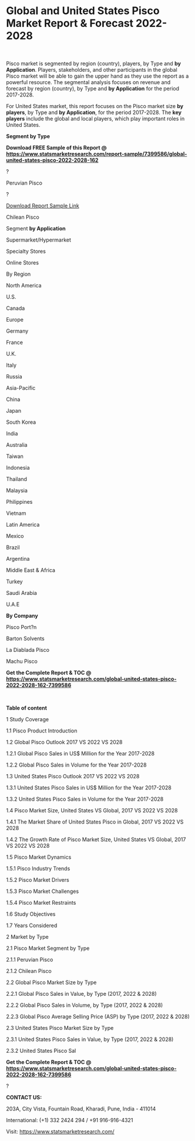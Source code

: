 <h1>Global and United States Pisco Market Report & Forecast 2022-2028</h1><br/><p>Pisco market is segmented by region (country), players, by Type and <strong>by Application</strong>. Players, stakeholders, and other participants in the global Pisco market will be able to gain the upper hand as they use the report as a powerful resource. The segmental analysis focuses on revenue and forecast by region (country), by Type and <strong>by Application</strong> for the period 2017-2028.</p>
 
 
 
 <p>For United States market, this report focuses on the Pisco market size <strong>by players</strong>, by Type and <strong>by Application</strong>, for the period 2017-2028. The <strong>key players</strong> include the global and local players, which play important roles in United States.</p>
 
 
 
 <p><strong>Segment by Type</strong></p>
 
 
 
 <div><b>Download FREE Sample of this Report @ <a href="https://www.statsmarketresearch.com/download-free-sample/7399586/global-united-states-pisco-2022-2028-162">https://www.statsmarketresearch.com/report-sample/7399586/global-united-states-pisco-2022-2028-162</a></b></div>
 
 
 
 <p>? </p>
 
 
 
 <p>Peruvian Pisco</p>
 
 
 
 <p>? </p>
 
 
 
 <p><a href="https://www.statsmarketresearch.com/download-free-sample/7399586/global-united-states-pisco-2022-2028-162">Download Report Sample Link</a></p>
 
 
 
 <p>Chilean Pisco</p>
 
 
 
 <p>Segment <strong>by Application</strong></p>
 
 
 
 <p>Supermarket/Hypermarket</p>
 
 
 
 <p>Specialty Stores</p>
 
 
 
 <p>Online Stores</p>
 
 
 
 <p>By Region</p>
 
 
 
 <p>North America</p>
 
 
 
 <p>U.S.</p>
 
 
 
 <p>Canada</p>
 
 
 
 <p>Europe</p>
 
 
 
 <p>Germany</p>
 
 
 
 <p>France</p>
 
 
 
 <p>U.K.</p>
 
 
 
 <p>Italy</p>
 
 
 
 <p>Russia</p>
 
 
 
 <p>Asia-Pacific</p>
 
 
 
 <p>China</p>
 
 
 
 <p>Japan</p>
 
 
 
 <p>South Korea</p>
 
 
 
 <p>India</p>
 
 
 
 <p>Australia</p>
 
 
 
 <p>Taiwan</p>
 
 
 
 <p>Indonesia</p>
 
 
 
 <p>Thailand</p>
 
 
 
 <p>Malaysia</p>
 
 
 
 <p>Philippines</p>
 
 
 
 <p>Vietnam</p>
 
 
 
 <p>Latin America</p>
 
 
 
 <p>Mexico</p>
 
 
 
 <p>Brazil</p>
 
 
 
 <p>Argentina</p>
 
 
 
 <p>Middle East & Africa</p>
 
 
 
 <p>Turkey</p>
 
 
 
 <p>Saudi Arabia</p>
 
 
 
 <p>U.A.E</p>
 
 
 
 <p><strong>By Company</strong></p>
 
 
 
 <p>Pisco Port?n</p>
 
 
 
 <p>Barton Solvents</p>
 
 
 
 <p>La Diablada Pisco</p>
 
 
 
 <p>Machu Pisco</p>
 
 
 
 <div><b>Get the Complete Report & TOC @ <a href="https://www.statsmarketresearch.com/global-united-states-pisco-2022-2028-162-7399586">https://www.statsmarketresearch.com/global-united-states-pisco-2022-2028-162-7399586</a></b></div>
 
 
 
 <p><br />
 
 <b>Table of content</b></p>
 
 
 
 <p>1 Study Coverage<br />
 
 1.1 Pisco Product Introduction<br />
 
 1.2 Global Pisco Outlook 2017 VS 2022 VS 2028<br />
 
 1.2.1 Global Pisco Sales in US$ Million for the Year 2017-2028<br />
 
 1.2.2 Global Pisco Sales in Volume for the Year 2017-2028<br />
 
 1.3 United States Pisco Outlook 2017 VS 2022 VS 2028<br />
 
 1.3.1 United States Pisco Sales in US$ Million for the Year 2017-2028<br />
 
 1.3.2 United States Pisco Sales in Volume for the Year 2017-2028<br />
 
 1.4 Pisco Market Size, United States VS Global, 2017 VS 2022 VS 2028<br />
 
 1.4.1 The Market Share of United States Pisco in Global, 2017 VS 2022 VS 2028<br />
 
 1.4.2 The Growth Rate of Pisco Market Size, United States VS Global, 2017 VS 2022 VS 2028<br />
 
 1.5 Pisco Market Dynamics<br />
 
 1.5.1 Pisco Industry Trends<br />
 
 1.5.2 Pisco Market Drivers<br />
 
 1.5.3 Pisco Market Challenges<br />
 
 1.5.4 Pisco Market Restraints<br />
 
 1.6 Study Objectives<br />
 
 1.7 Years Considered<br />
 
 2 Market by Type<br />
 
 2.1 Pisco Market Segment by Type<br />
 
 2.1.1 Peruvian Pisco<br />
 
 2.1.2 Chilean Pisco<br />
 
 2.2 Global Pisco Market Size by Type<br />
 
 2.2.1 Global Pisco Sales in Value, by Type (2017, 2022 & 2028)<br />
 
 2.2.2 Global Pisco Sales in Volume, by Type (2017, 2022 & 2028)<br />
 
 2.2.3 Global Pisco Average Selling Price (ASP) by Type (2017, 2022 & 2028)<br />
 
 2.3 United States Pisco Market Size by Type<br />
 
 2.3.1 United States Pisco Sales in Value, by Type (2017, 2022 & 2028)<br />
 
 2.3.2 United States Pisco Sal</p>
 
 
 
 <div><b>Get the Complete Report & TOC @ <a href="https://www.statsmarketresearch.com/global-united-states-pisco-2022-2028-162-7399586">https://www.statsmarketresearch.com/global-united-states-pisco-2022-2028-162-7399586</a></b></div>
 
 
 
 <p>? </p>
 
 
 
 <p><b>CONTACT US:</b><br />
 
 203A, City Vista, Fountain Road, Kharadi, Pune, India - 411014<br />
 
 International: (+1) 332 2424 294 / +91 916-916-4321<br />
 
 Visit: <a href="https://www.statsmarketresearch.com/">https://www.statsmarketresearch.com/</a></p>